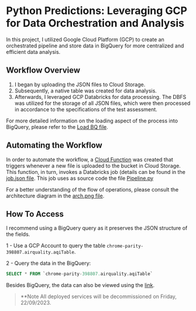 # Python Predictions: Leveraging GCP for Data Orchestration and Analysis

In this project, I utilized Google Cloud Platform (GCP) to create an orchestrated pipeline and store data in BigQuery for more centralized and efficient data analysis.

## Workflow Overview

1. I began by uploading the JSON files to Cloud Storage.
2. Subsequently, a native table was created for data analysis.
3. Afterwards, I leveraged GCP Databricks for data processing. The DBFS was utilized for the storage of all JSON files, which were then processed in accordance to the specifications of the test assessment.

For more detailed information on the loading aspect of the process into BigQuery, please refer to the [Load BQ file](https://github.com/lhenriquear/python-predictions/blob/main/Load%20BQ.py).

## Automating the Workflow

In order to automate the workflow, a [Cloud Function](https://github.com/lhenriquear/python-predictions/blob/main/main.py) was created that triggers whenever a new file is uploaded to the bucket in Cloud Storage. This function, in turn, invokes a Databricks job (details can be found in the [job.json file](https://github.com/lhenriquear/python-predictions/blob/main/job.json). This job uses as source code the file [Pipeline.py](https://github.com/lhenriquear/python-predictions/blob/main/Pipeline.py)

For a better understanding of the flow of operations, please consult the architecture diagram in the [arch.png file](https://github.com/lhenriquear/python-predictions/blob/main/arch.png).

## How To Access

I recommend using a BigQuery query as it preserves the JSON structure of the fields. 

1 - Use a GCP Account to query the table `chrome-parity-398807.airquality.aqiTable`.

2 - Query the data in the BigQuery:

```sql
SELECT * FROM `chrome-parity-398807.airquality.aqiTable`
```

Besides BigQuery, the data can also be viewed using the [link](https://docs.google.com/spreadsheets/d/1TELXDGtGKG3s674zB-ipJh6cIqY7KiXS-rcJ0OpfTGI/edit?usp=sharing).

> **Note
   All deployed services will be decommissioned on Friday, 22/09/2023.

